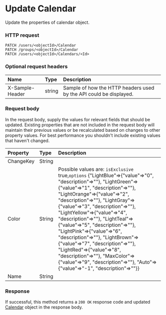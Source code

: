 # Update Calendar

Update the properties of calendar object.
### HTTP request
```http
PATCH /users/<objectId>/Calendar
PATCH /groups/<objectId>/Calendar
PATCH /users/<objectId>/Calendars/<Id>
```
### Optional request headers
| Name       | Type | Description|
|:-----------|:------|:----------|
| X-Sample-Header  | string  | Sample of how the HTTP headers used by the API could be displayed.|

### Request body
In the request body, supply the values for relevant fields that should be updated. Existing properties that are not included in the request body will maintain their previous values or be recalculated based on changes to other property values. For best performance you shouldn't include existing values that haven't changed.

| Property	   | Type	|Description|
|:---------------|:--------|:----------|
|ChangeKey|String||
|Color|String| Possible values are: `isExclusive` true,`options` {"LightBlue"=>{"value"=>"0", "description"=>""}, "LightGreen"=>{"value"=>"1", "description"=>""}, "LightOrange"=>{"value"=>"2", "description"=>""}, "LightGray"=>{"value"=>"3", "description"=>""}, "LightYellow"=>{"value"=>"4", "description"=>""}, "LightTeal"=>{"value"=>"5", "description"=>""}, "LightPink"=>{"value"=>"6", "description"=>""}, "LightBrown"=>{"value"=>"7", "description"=>""}, "LightRed"=>{"value"=>"8", "description"=>""}, "MaxColor"=>{"value"=>"9", "description"=>""}, "Auto"=>{"value"=>"-1", "description"=>""}}|
|Name|String||

### Response
If successful, this method returns a `200 OK` response code and updated [Calendar](../resources/calendar.md) object in the response body.
